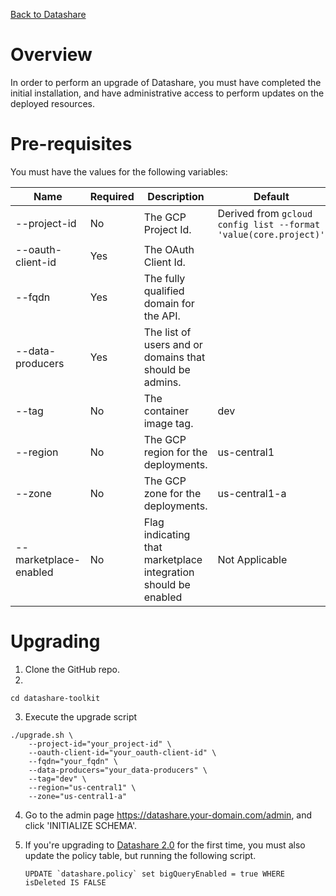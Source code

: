 [Back to Datashare](./README.md)

# Overview
In order to perform an upgrade of Datashare, you must have completed the initial installation, and have administrative access to perform updates on the deployed resources.

# Pre-requisites
You must have the values for the following variables:

| Name | Required | Description | Default | Example |
|-|-|-|-|-|
| --project-id | No | The GCP Project Id. | Derived from ```gcloud config list --format 'value(core.project)'``` | datashare-demo-1 |
| --oauth-client-id | Yes | The OAuth Client Id. | | 8xxxxxxxxxx-xxxxxxxxxxx.apps.googleusercontent.com |
| --fqdn | Yes | The fully qualified domain for the API.|| api.datashare.example.com |
| --data-producers | Yes | The list of users and or domains that should be admins. || cloudysanfrancisco@gmail.com,jeffersonloveshiking@gmail.com |
| --tag | No | The container image tag. | dev | dev |
| --region | No | The GCP region for the deployments. | us-central1 | us-central1 |
| --zone | No | The GCP zone for the deployments. | us-central1-a | us-central1-a |
| --marketplace-enabled | No | Flag indicating that marketplace integration should be enabled | Not Applicable | Not Applicable |

# Upgrading
1. Clone the GitHub repo.
2.
```
cd datashare-toolkit
```

3. Execute the upgrade script
```
./upgrade.sh \
    --project-id="your_project-id" \
    --oauth-client-id="your_oauth-client-id" \
    --fqdn="your_fqdn" \
    --data-producers="your_data-producers" \
    --tag="dev" \
    --region="us-central1" \
    --zone="us-central1-a"
```

4. Go to the admin page https://datashare.your-domain.com/admin, and click 'INITIALIZE SCHEMA'.

5. If you're upgrading to [Datashare 2.0](./DATASHARE_2-0.md) for the first time, you must also update the policy table, but running the following script.

    ```
    UPDATE `datashare.policy` set bigQueryEnabled = true WHERE isDeleted IS FALSE
    ```